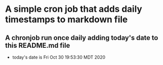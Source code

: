 A simple cron job that adds daily timestamps to markdown file
============================================================
## A chronjob run once daily adding today's date to this README.md file
* today's date is Fri Oct 30 19:53:30 MDT 2020
